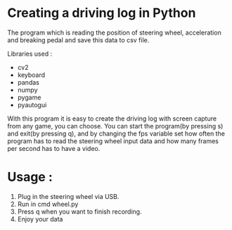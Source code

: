 # Creating a driving log in Python 
The program which is reading the position of steering wheel, acceleration and breaking pedal and save this data to csv file.

Libraries used : 
- cv2
- keyboard
- pandas
- numpy
- pygame 
- pyautogui

With this program it is easy to create the driving log with screen capture from any game, you can choose. You can start the program(by pressing s) and exit(by pressing q), and by changing the fps variable set how often the program has to read the steering wheel input data and how many frames per second has to have a video. 

# Usage : 
1) Plug in the steering wheel via USB. 
2) Run in cmd wheel.py 
3) Press q when you want to finish recording. 
4) Enjoy your data
